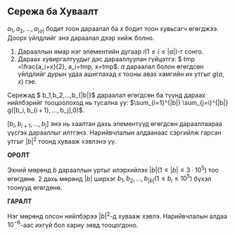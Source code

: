 ## Сережа ба Хуваалт ##
 $a_1,a_2,...,a_{|a|}$ бодит тоон дараалал ба $x$ бодит тоон хувьсагч өгөгджээ. Доорх үйлдлийг энэ дараалал дээр хийж болно.

1. Дарааллын ямар нэг элементийн дугаар $i (1\le i\le |a|)$-г сонго.
2. Дараах хувиргалтуудыг дэс дарааллуулан гүйцэтгэ: $ tmp =\frac{a_i+x}{2}, a_i=tmp, x=tmp$.
 $a$ дараалал болон өгөгдсөн үйлдлийг дурын удаа ашиглахад $x$ тооны авах хамгийн их утгыг   $g(a,x)$ гэе.

Сережад $ b_1,b_2,...,b_{|b|}$ дараалал өгөгдсөн ба түүнд дараах нийлбэрийг тооцоолоход нь тусална уу: $\sum_{i=1}^{|b|} \sum_{j=i}^{|b|} g([b_i, b_{i + 1}, ..., b_j],0)$. 

$[b_i, b_{i + 1}, ..., b_j]$ энэ нь хаалтан дахь элементүүд өгөгдсөн дарааллаараа үүсгэх дарааллыг илтгэнэ. Нарийвчлалын алдаанаас сэргийлж гарсан утгыг $|b|^2$ тоонд хувааж хэвлэнэ үү.

**ОРОЛТ**

Эхний мөрөнд $b$ дарааллын уртыг илэрхийлэх  $|b| (1\le |b|\le 3·10^5)$ тоо өгөгдөнө. 2 дахь мөрөнд $|b|$ ширхэг  $b_1, b_2, ..., b_{|b|} (1\le b_i\le 10^5)$ бүхэл тоонууд өгөгдөнө.

**ГАРАЛТ**

Нэг мөрөнд олсон нийлбэрээ $|b|^2$-д хувааж хэвлэ. Нарийвчлалын алдаа $10^{-6}$-аас ихгүй бол хариу зөвд тооцогдоно.

